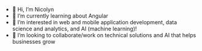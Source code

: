 - 👋 Hi, I’m Nicolyn
- 🌱 I’m currently learning about Angular
- 👀 I’m interested in web and mobile application development, data science and analytics, and AI (machine learning)!
- 💞️ I’m looking to collaborate/work on technical solutions and AI that helps businesses grow
<!---
nicolynk03/nicolynk03 is a ✨ special ✨ repository because its `README.md` (this file) appears on your GitHub profile.
You can click the Preview link to take a look at your changes.
- 📫 How to reach me ...
- 😄 Pronouns: ...
- ⚡ Fun fact: ...
- 👀 I’m interested in web and mobile application development, data science and analytics, and AI (machine learning)!
- 🌱 I’m currently learning more about machine learning as well as web and mobile application development
- 💞️ I’m looking to collaborate on fun projects in machine learning, web and mobile application development
--->
